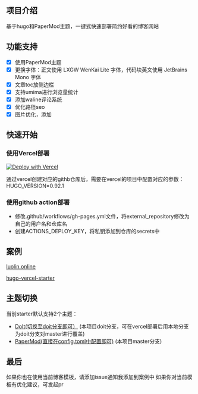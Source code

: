 ## 项目介绍
基于hugo和PaperMod主题，一键式快速部署简约好看的博客网站

## 功能支持
- [x] 使用PaperMod主题
- [x] 更换字体：正文使用 LXGW WenKai Lite 字体，代码块英文使用 JetBrains Mono 字体
- [x] 文章toc放侧边栏
- [x] 支持umima进行浏览量统计
- [x] 添加waline评论系统
- [x] 优化路径seo
- [x] 图片优化，添加

## 快速开始

### 使用Vercel部署

[![Deploy with Vercel](https://vercel.com/button)](https://vercel.com/new/clone?repository-url=https%3A%2F%2Fgithub.com%2Fluolin1024%2Fhugo-blog-starter&env=HUGO_VERSION&envDescription=HUGO_VERSION%E9%9C%80%E8%A6%81%E8%AE%BE%E7%BD%AE%E4%B8%BA0.92.1)



通过vercel创建对应的githb仓库后，需要在vercel的项目中配置对应的参数：HUGO_VERSION=0.92.1

### 使用github action部署

- 修改.github/workflows/gh-pages.yml文件，将external_repository修改为自己的用户名和仓库名
- 创建ACTIONS_DEPLOY_KEY，将私钥添加到仓库的secrets中


## 案例
[luolin.online](https://www.luolin.online/)

[hugo-vercel-starter](https://hugo-vercel-starter.vercel.app/)

## 主题切换

当前starter默认支持2个主题：
- [DoIt(切换至doit分支即可）](https://github.com/HEIGE-PCloud/DoIt?tab=readme-ov-file) (本项目doit分支，可在vercel部署后用本地分支为doit分支对master进行覆盖)
- [PaperMod(直接在config.toml中配置即可)](https://github.com/adityatelange/hugo-PaperMod) (本项目master分支)

## 最后
如果你也在使用当前博客模板，请添加issue通知我添加到案例中
如果你对当前模板有优化建议，可发起pr